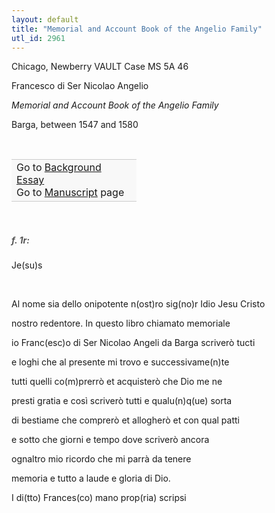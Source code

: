 ```yaml
---
layout: default
title: "Memorial and Account Book of the Angelio Family"
utl_id: 2961
---
```



Chicago, Newberry VAULT Case MS 5A 46


Francesco di Ser Nicolao Angelio


*Memorial and Account Book of the Angelio Family*


Barga, between 1547 and 1580


 

<table border="0.5" cellpadding="1" cellspacing="1" style="width: 200px; background-color:#F8F8F8;"><tbody style="border-color:#ccc"><tr style="border-color:#ccc"><td>Go to <a href="{{ site.baseurl }}/essay/031" target="_blank">Background Essay</a><br />
			Go to <a href="{{ site.baseurl }}/www/record.html?id=031" target="_blank">Manuscript</a> page</td>
</tr></tbody></table>
 


<h5 style="color:#555;">f. 1r:</h5>

Je(su)s


 


Al nome sia dello onipotente n(ost)ro sig(no)r Idio Jesu Cristo


nostro redentore. In questo libro chiamato memoriale


io Franc(esc)o di Ser Nicolao Angeli da Barga scriverò tucti


e loghi che al presente mi trovo e successivame(n)te


tutti quelli co(m)prerrò et acquisterò che Dio me ne


presti gratia e così scriverò tutti e qualu(n)q(ue) sorta


di bestiame che comprerò et allogherò et con qual patti


e sotto che giorni e tempo dove scriverò ancora


ognaltro mio ricordo che mi parrà da tenere


memoria e tutto a laude e gloria di Dio.


I di(tto) Frances(co) mano prop(ria) scripsi

